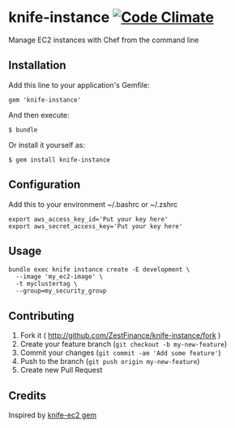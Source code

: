 # knife-instance [![Code Climate](https://codeclimate.com/github/ZestFinance/knife-instance.png)](https://codeclimate.com/github/ZestFinance/knife-instance)

Manage EC2 instances with Chef from the command line

## Installation

Add this line to your application's Gemfile:

    gem 'knife-instance'

And then execute:

    $ bundle

Or install it yourself as:

    $ gem install knife-instance

## Configuration

Add this to your environment ~/.bashrc or ~/.zshrc

```shell
export aws_access_key_id='Put your key here'
export aws_secret_access_key='Put your key here'
```

## Usage

```shell
bundle exec knife instance create -E development \
  --image 'my_ec2-image' \
  -t myclustertag \
  --group=my_security_group
```

## Contributing

1. Fork it ( http://github.com/ZestFinance/knife-instance/fork )
2. Create your feature branch (`git checkout -b my-new-feature`)
3. Commit your changes (`git commit -am 'Add some feature'`)
4. Push to the branch (`git push origin my-new-feature`)
5. Create new Pull Request

## Credits
Inspired by [knife-ec2 gem](https://github.com/opscode/knife-ec2)
